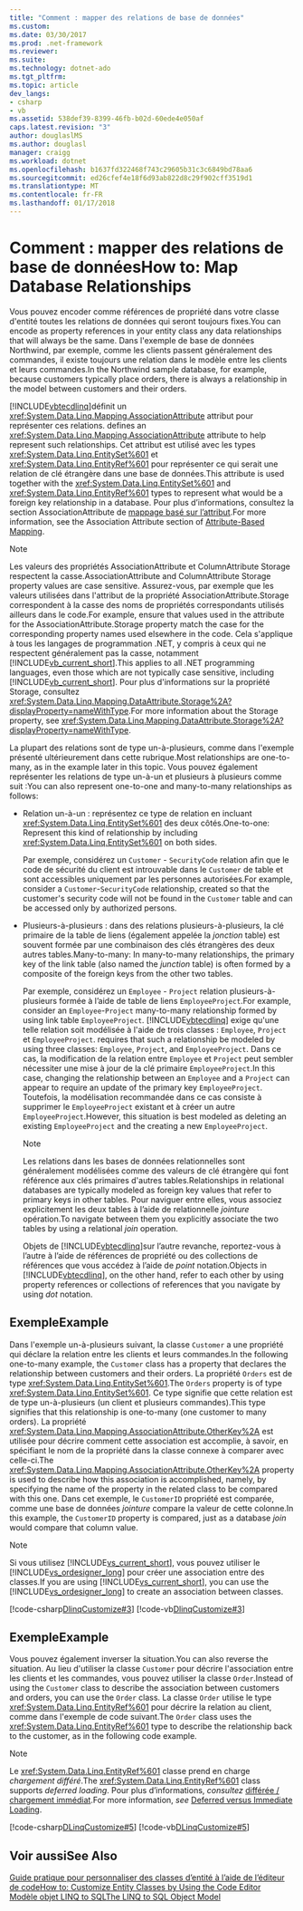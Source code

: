 ```yaml
---
title: "Comment : mapper des relations de base de données"
ms.custom: 
ms.date: 03/30/2017
ms.prod: .net-framework
ms.reviewer: 
ms.suite: 
ms.technology: dotnet-ado
ms.tgt_pltfrm: 
ms.topic: article
dev_langs:
- csharp
- vb
ms.assetid: 538def39-8399-46fb-b02d-60ede4e050af
caps.latest.revision: "3"
author: douglaslMS
ms.author: douglasl
manager: craigg
ms.workload: dotnet
ms.openlocfilehash: b1637fd322468f743c29605b31c3c6849bd78aa6
ms.sourcegitcommit: ed26cfef4e18f6d93ab822d8c29f902cff3519d1
ms.translationtype: MT
ms.contentlocale: fr-FR
ms.lasthandoff: 01/17/2018
---
```

# <a name="how-to-map-database-relationships"></a><span data-ttu-id="549f7-102">Comment : mapper des relations de base de données</span><span class="sxs-lookup"><span data-stu-id="549f7-102">How to: Map Database Relationships</span></span>
<span data-ttu-id="549f7-103">Vous pouvez encoder comme références de propriété dans votre classe d'entité toutes les relations de données qui seront toujours fixes.</span><span class="sxs-lookup"><span data-stu-id="549f7-103">You can encode as property references in your entity class any data relationships that will always be the same.</span></span> <span data-ttu-id="549f7-104">Dans l'exemple de base de données Northwind, par exemple, comme les clients passent généralement des commandes, il existe toujours une relation dans le modèle entre les clients et leurs commandes.</span><span class="sxs-lookup"><span data-stu-id="549f7-104">In the Northwind sample database, for example, because customers typically place orders, there is always a relationship in the model between customers and their orders.</span></span>  
  
 [!INCLUDE[vbtecdlinq](../../../../../../includes/vbtecdlinq-md.md)]<span data-ttu-id="549f7-105">définit un <xref:System.Data.Linq.Mapping.AssociationAttribute> attribut pour représenter ces relations.</span><span class="sxs-lookup"><span data-stu-id="549f7-105"> defines an <xref:System.Data.Linq.Mapping.AssociationAttribute> attribute to help represent such relationships.</span></span> <span data-ttu-id="549f7-106">Cet attribut est utilisé avec les types <xref:System.Data.Linq.EntitySet%601> et <xref:System.Data.Linq.EntityRef%601> pour représenter ce qui serait une relation de clé étrangère dans une base de données.</span><span class="sxs-lookup"><span data-stu-id="549f7-106">This attribute is used together with the <xref:System.Data.Linq.EntitySet%601> and <xref:System.Data.Linq.EntityRef%601> types to represent what would be a foreign key relationship in a database.</span></span> <span data-ttu-id="549f7-107">Pour plus d’informations, consultez la section AssociationAttribute de [mappage basé sur l’attribut](../../../../../../docs/framework/data/adonet/sql/linq/attribute-based-mapping.md).</span><span class="sxs-lookup"><span data-stu-id="549f7-107">For more information, see the Association Attribute section of [Attribute-Based Mapping](../../../../../../docs/framework/data/adonet/sql/linq/attribute-based-mapping.md).</span></span>  
  
> [!NOTE]
>  <span data-ttu-id="549f7-108">Les valeurs des propriétés AssociationAttribute et ColumnAttribute Storage respectent la casse.</span><span class="sxs-lookup"><span data-stu-id="549f7-108">AssociationAttribute and ColumnAttribute Storage property values are case sensitive.</span></span> <span data-ttu-id="549f7-109">Assurez-vous, par exemple que les valeurs utilisées dans l'attribut de la propriété AssociationAttribute.Storage correspondent à la casse des noms de propriétés correspondants utilisés ailleurs dans le code.</span><span class="sxs-lookup"><span data-stu-id="549f7-109">For example, ensure that values used in the attribute for the AssociationAttribute.Storage property match the case for the corresponding property names used elsewhere in the code.</span></span> <span data-ttu-id="549f7-110">Cela s'applique à tous les langages de programmation .NET, y compris à ceux qui ne respectent généralement pas la casse, notamment [!INCLUDE[vb_current_short](../../../../../../includes/vb-current-short-md.md)].</span><span class="sxs-lookup"><span data-stu-id="549f7-110">This applies to all .NET programming languages, even those which are not typically case sensitive, including [!INCLUDE[vb_current_short](../../../../../../includes/vb-current-short-md.md)].</span></span> <span data-ttu-id="549f7-111">Pour plus d'informations sur la propriété Storage, consultez <xref:System.Data.Linq.Mapping.DataAttribute.Storage%2A?displayProperty=nameWithType>.</span><span class="sxs-lookup"><span data-stu-id="549f7-111">For more information about the Storage property, see <xref:System.Data.Linq.Mapping.DataAttribute.Storage%2A?displayProperty=nameWithType>.</span></span>  
  
 <span data-ttu-id="549f7-112">La plupart des relations sont de type un-à-plusieurs, comme dans l'exemple présenté ultérieurement dans cette rubrique.</span><span class="sxs-lookup"><span data-stu-id="549f7-112">Most relationships are one-to-many, as in the example later in this topic.</span></span> <span data-ttu-id="549f7-113">Vous pouvez également représenter les relations de type un-à-un et plusieurs à plusieurs comme suit :</span><span class="sxs-lookup"><span data-stu-id="549f7-113">You can also represent one-to-one and many-to-many relationships as follows:</span></span>  
  
-   <span data-ttu-id="549f7-114">Relation un-à-un : représentez ce type de relation en incluant <xref:System.Data.Linq.EntitySet%601> des deux côtés.</span><span class="sxs-lookup"><span data-stu-id="549f7-114">One-to-one: Represent this kind of relationship by including <xref:System.Data.Linq.EntitySet%601> on both sides.</span></span>  
  
     <span data-ttu-id="549f7-115">Par exemple, considérez un `Customer` - `SecurityCode` relation afin que le code de sécurité du client est introuvable dans le `Customer` de table et sont accessibles uniquement par les personnes autorisées.</span><span class="sxs-lookup"><span data-stu-id="549f7-115">For example, consider a `Customer`-`SecurityCode` relationship, created so that the customer's security code will not be found in the `Customer` table and can be accessed only by authorized persons.</span></span>  
  
-   <span data-ttu-id="549f7-116">Plusieurs-à-plusieurs : dans des relations plusieurs-à-plusieurs, la clé primaire de la table de liens (également appelée la *jonction* table) est souvent formée par une combinaison des clés étrangères des deux autres tables.</span><span class="sxs-lookup"><span data-stu-id="549f7-116">Many-to-many: In many-to-many relationships, the primary key of the link table (also named the *junction* table) is often formed by a composite of the foreign keys from the other two tables.</span></span>  
  
     <span data-ttu-id="549f7-117">Par exemple, considérez un `Employee` - `Project` relation plusieurs-à-plusieurs formée à l’aide de table de liens `EmployeeProject`.</span><span class="sxs-lookup"><span data-stu-id="549f7-117">For example, consider an `Employee`-`Project` many-to-many relationship formed by using link table `EmployeeProject`.</span></span> [!INCLUDE[vbtecdlinq](../../../../../../includes/vbtecdlinq-md.md)]<span data-ttu-id="549f7-118"> exige qu'une telle relation soit modélisée à l'aide de trois classes : `Employee`, `Project` et `EmployeeProject`.</span><span class="sxs-lookup"><span data-stu-id="549f7-118"> requires that such a relationship be modeled by using three classes: `Employee`, `Project`, and `EmployeeProject`.</span></span> <span data-ttu-id="549f7-119">Dans ce cas, la modification de la relation entre `Employee` et `Project` peut sembler nécessiter une mise à jour de la clé primaire `EmployeeProject`.</span><span class="sxs-lookup"><span data-stu-id="549f7-119">In this case, changing the relationship between an `Employee` and a `Project` can appear to require an update of the primary key `EmployeeProject`.</span></span> <span data-ttu-id="549f7-120">Toutefois, la modélisation recommandée dans ce cas consiste à supprimer le `EmployeeProject` existant et à créer un autre `EmployeeProject`.</span><span class="sxs-lookup"><span data-stu-id="549f7-120">However, this situation is best modeled as deleting an existing `EmployeeProject` and the creating a new `EmployeeProject`.</span></span>  
  
    > [!NOTE]
    >  <span data-ttu-id="549f7-121">Les relations dans les bases de données relationnelles sont généralement modélisées comme des valeurs de clé étrangère qui font référence aux clés primaires d'autres tables.</span><span class="sxs-lookup"><span data-stu-id="549f7-121">Relationships in relational databases are typically modeled as foreign key values that refer to primary keys in other tables.</span></span> <span data-ttu-id="549f7-122">Pour naviguer entre elles, vous associez explicitement les deux tables à l’aide de relationnelle *jointure* opération.</span><span class="sxs-lookup"><span data-stu-id="549f7-122">To navigate between them you explicitly associate the two tables by using a relational *join* operation.</span></span>  
    >   
    >  <span data-ttu-id="549f7-123">Objets de [!INCLUDE[vbtecdlinq](../../../../../../includes/vbtecdlinq-md.md)]sur l’autre revanche, reportez-vous à l’autre à l’aide de références de propriété ou des collections de références que vous accédez à l’aide de *point* notation.</span><span class="sxs-lookup"><span data-stu-id="549f7-123">Objects in [!INCLUDE[vbtecdlinq](../../../../../../includes/vbtecdlinq-md.md)], on the other hand, refer to each other by using property references or collections of references that you navigate by using *dot* notation.</span></span>  
  
## <a name="example"></a><span data-ttu-id="549f7-124">Exemple</span><span class="sxs-lookup"><span data-stu-id="549f7-124">Example</span></span>  
 <span data-ttu-id="549f7-125">Dans l'exemple un-à-plusieurs suivant, la classe `Customer` a une propriété qui déclare la relation entre les clients et leurs commandes.</span><span class="sxs-lookup"><span data-stu-id="549f7-125">In the following one-to-many example, the `Customer` class has a property that declares the relationship between customers and their orders.</span></span>  <span data-ttu-id="549f7-126">La propriété `Orders` est de type <xref:System.Data.Linq.EntitySet%601>.</span><span class="sxs-lookup"><span data-stu-id="549f7-126">The `Orders` property is of type <xref:System.Data.Linq.EntitySet%601>.</span></span> <span data-ttu-id="549f7-127">Ce type signifie que cette relation est de type un-à-plusieurs (un client et plusieurs commandes).</span><span class="sxs-lookup"><span data-stu-id="549f7-127">This type signifies that this relationship is one-to-many (one customer to many orders).</span></span> <span data-ttu-id="549f7-128">La propriété <xref:System.Data.Linq.Mapping.AssociationAttribute.OtherKey%2A> est utilisée pour décrire comment cette association est accomplie, à savoir, en spécifiant le nom de la propriété dans la classe connexe à comparer avec celle-ci.</span><span class="sxs-lookup"><span data-stu-id="549f7-128">The <xref:System.Data.Linq.Mapping.AssociationAttribute.OtherKey%2A> property is used to describe how this association is accomplished, namely, by specifying the name of the property in the related class to be compared with this one.</span></span> <span data-ttu-id="549f7-129">Dans cet exemple, le `CustomerID` propriété est comparée, comme une base de données *jointure* compare la valeur de cette colonne.</span><span class="sxs-lookup"><span data-stu-id="549f7-129">In this example, the `CustomerID` property is compared, just as a database *join* would compare that column value.</span></span>  
  
> [!NOTE]
>  <span data-ttu-id="549f7-130">Si vous utilisez [!INCLUDE[vs_current_short](../../../../../../includes/vs-current-short-md.md)], vous pouvez utiliser le [!INCLUDE[vs_ordesigner_long](../../../../../../includes/vs-ordesigner-long-md.md)] pour créer une association entre des classes.</span><span class="sxs-lookup"><span data-stu-id="549f7-130">If you are using [!INCLUDE[vs_current_short](../../../../../../includes/vs-current-short-md.md)], you can use the [!INCLUDE[vs_ordesigner_long](../../../../../../includes/vs-ordesigner-long-md.md)] to create an association between classes.</span></span>  
  
 [!code-csharp[DlinqCustomize#3](../../../../../../samples/snippets/csharp/VS_Snippets_Data/DLinqCustomize/cs/Program.cs#3)]
 [!code-vb[DlinqCustomize#3](../../../../../../samples/snippets/visualbasic/VS_Snippets_Data/DLinqCustomize/vb/Module1.vb#3)]  
  
## <a name="example"></a><span data-ttu-id="549f7-131">Exemple</span><span class="sxs-lookup"><span data-stu-id="549f7-131">Example</span></span>  
 <span data-ttu-id="549f7-132">Vous pouvez également inverser la situation.</span><span class="sxs-lookup"><span data-stu-id="549f7-132">You can also reverse the situation.</span></span> <span data-ttu-id="549f7-133">Au lieu d'utiliser la classe `Customer` pour décrire l'association entre les clients et les commandes, vous pouvez utiliser la classe `Order`.</span><span class="sxs-lookup"><span data-stu-id="549f7-133">Instead of using the `Customer` class to describe the association between customers and orders, you can use the `Order` class.</span></span> <span data-ttu-id="549f7-134">La classe `Order` utilise le type <xref:System.Data.Linq.EntityRef%601> pour décrire la relation au client, comme dans l'exemple de code suivant.</span><span class="sxs-lookup"><span data-stu-id="549f7-134">The `Order` class uses the <xref:System.Data.Linq.EntityRef%601> type to describe the relationship back to the customer, as in the following code example.</span></span>  
  
> [!NOTE]
>  <span data-ttu-id="549f7-135">Le <xref:System.Data.Linq.EntityRef%601> classe prend en charge *chargement différé*.</span><span class="sxs-lookup"><span data-stu-id="549f7-135">The <xref:System.Data.Linq.EntityRef%601> class supports *deferred loading*.</span></span> <span data-ttu-id="549f7-136">Pour plus d’informations, *consultez* [différée / chargement immédiat](../../../../../../docs/framework/data/adonet/sql/linq/deferred-versus-immediate-loading.md).</span><span class="sxs-lookup"><span data-stu-id="549f7-136">For more information, *see* [Deferred versus Immediate Loading](../../../../../../docs/framework/data/adonet/sql/linq/deferred-versus-immediate-loading.md).</span></span>  
  
 [!code-csharp[DLinqCustomize#5](../../../../../../samples/snippets/csharp/VS_Snippets_Data/DLinqCustomize/cs/Program.cs#5)]
 [!code-vb[DLinqCustomize#5](../../../../../../samples/snippets/visualbasic/VS_Snippets_Data/DLinqCustomize/vb/Module1.vb#5)]  
  
## <a name="see-also"></a><span data-ttu-id="549f7-137">Voir aussi</span><span class="sxs-lookup"><span data-stu-id="549f7-137">See Also</span></span>  
 [<span data-ttu-id="549f7-138">Guide pratique pour personnaliser des classes d’entité à l’aide de l’éditeur de code</span><span class="sxs-lookup"><span data-stu-id="549f7-138">How to: Customize Entity Classes by Using the Code Editor</span></span>](../../../../../../docs/framework/data/adonet/sql/linq/how-to-customize-entity-classes-by-using-the-code-editor.md)  
 [<span data-ttu-id="549f7-139">Modèle objet LINQ to SQL</span><span class="sxs-lookup"><span data-stu-id="549f7-139">The LINQ to SQL Object Model</span></span>](../../../../../../docs/framework/data/adonet/sql/linq/the-linq-to-sql-object-model.md)
